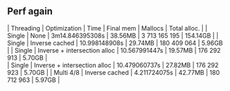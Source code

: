 ## Perf again

| Threading | Optimization | Time | Final mem | Mallocs | Total alloc. | 
| Single | None | 3m14.846395308s | 38.56MB | 3 713 165 195 | 154.14GB |
| Single | Inverse cached | 10.998148908s | 29.74MB | 180 409 064 | 5.96GB |
| Single | Inverse + intersection alloc | 10.567991447s | 19.57MB | 176 292 913 | 5.70GB |                       
| Single | Inverse + intersection alloc | 10.479060737s | 27.82MB | 176 292 923 | 5.70GB |
| Multi 4/8 | Inverse cached | 4.211724075s | 42.77MB | 180 712 963 | 5.97GB |


